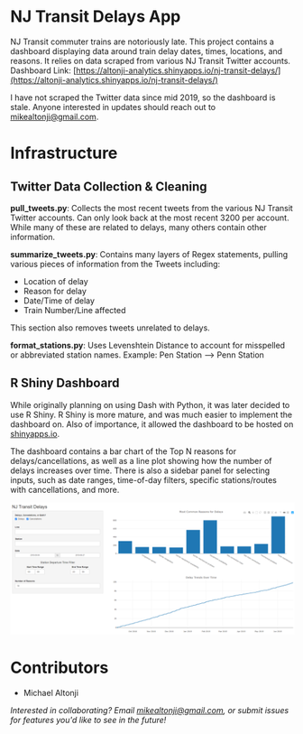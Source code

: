 
NJ Transit Delays App
===========
NJ Transit commuter trains are notoriously late. This project contains a dashboard displaying data around train delay dates, times, locations, and reasons. It relies on data scraped from various NJ Transit Twitter accounts.
Dashboard Link: [https://altonji-analytics.shinyapps.io/nj-transit-delays/](https://altonji-analytics.shinyapps.io/nj-transit-delays/)

I have not scraped the Twitter data since mid 2019, so the dashboard is stale.  Anyone interested in updates should reach out to mikealtonji@gmail.com.  

Infrastructure
==============
Twitter Data Collection & Cleaning
-------------------------------------------------
**pull_tweets.py**:  Collects the most recent tweets from the various NJ Transit Twitter accounts. Can only look back at the most recent 3200 per account. While many of these are related to delays, many others contain other information.

**summarize_tweets.py**: Contains many layers of Regex statements, pulling various pieces of information from the Tweets including:
 - Location of delay
 - Reason for delay
 - Date/Time of delay
 - Train Number/Line affected

This section also removes tweets unrelated to delays.

**format_stations.py**: Uses Levenshtein Distance to account for misspelled or abbreviated station names. Example: Pen Station --> Penn Station


R Shiny Dashboard
-------------------------------------------------
While originally planning on using Dash with Python, it was later decided to use R Shiny. R Shiny is more mature, and was much easier to implement the dashboard on. Also of importance, it allowed the dashboard to be hosted on [shinyapps.io](https://altonji-analytics.shinyapps.io/nj-transit-delays/).

The dashboard contains a bar chart of the Top N reasons for delays/cancellations, as well as a line plot showing how the number of delays increases over time. There is also a sidebar panel for selecting inputs, such as date ranges, time-of-day filters, specific stations/routes with cancellations, and more.

![Shinyapps.io App](dashboard_screenshot.PNG)

Contributors
============
* Michael Altonji

*Interested in collaborating? Email mikealtonji@gmail.com, or submit issues for features you'd like to see in the future!*
